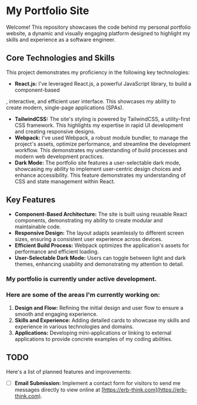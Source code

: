 # My Portfolio Site

Welcome! This repository showcases the code behind my personal portfolio website, a dynamic and visually engaging platform designed to highlight my skills and experience as a software engineer.

## Core Technologies and Skills

This project demonstrates my proficiency in the following key technologies:

*   **React.js:** I've leveraged React.js, a powerful JavaScript library, to build a component-based

, interactive, and efficient user interface. This showcases my ability to create modern, single-page applications (SPAs).
*   **TailwindCSS:** The site's styling is powered by TailwindCSS, a utility-first CSS framework. This highlights my expertise in rapid UI development and creating responsive designs.
*   **Webpack:** I've used Webpack, a robust module bundler, to manage the project's assets, optimize performance, and streamline the development workflow. This demonstrates my understanding of build processes and modern web development practices.
*   **Dark Mode:** The portfolio site features a user-selectable dark mode, showcasing my ability to implement user-centric design choices and enhance accessibility. This feature demonstrates my understanding of CSS and state management within React.

## Key Features

*   **Component-Based Architecture:** The site is built using reusable React components, demonstrating my ability to create modular and maintainable code.
*   **Responsive Design:** The layout adapts seamlessly to different screen sizes, ensuring a consistent user experience across devices.
*   **Efficient Build Process:** Webpack optimizes the application's assets for performance and efficient loading.
*   **User-Selectable Dark Mode:** Users can toggle between light and dark themes, enhancing usability and demonstrating my attention to detail.

### My portfolio is currently under active development. 
### Here are some of the areas I'm currently working on:

1.  **Design and Flow:** Refining the initial design and user flow to ensure a smooth and engaging experience.
2.  **Skills and Experience:** Adding detailed cards to showcase my skills and experience in various technologies and domains.
3.  **Applications:** Developing mini-applications or linking to external applications to provide concrete examples of my coding abilities.

## TODO

Here's a list of planned features and improvements:

*   [ ] **Email Submission:** Implement a contact form for visitors to send me messages directly
to view online at [https://erb-think.com](https://erb-think.com).